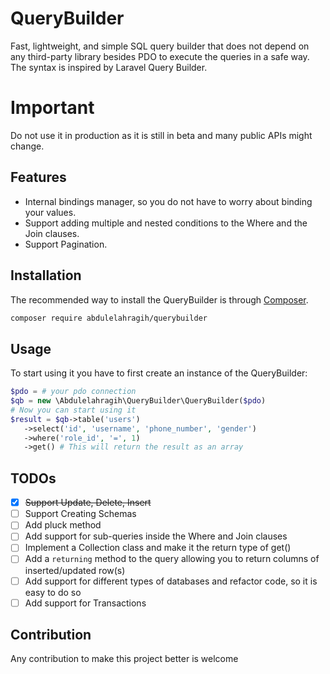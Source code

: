 # QueryBuilder
Fast, lightweight, and simple SQL query builder that does not depend on any third-party library besides PDO to execute the queries in a safe way. The syntax is inspired by Laravel Query Builder.

# Important
Do not use it in production as it is still in beta and many public APIs might change.
## Features

- Internal bindings manager, so you do not have to worry about binding your values.
- Support adding multiple and nested conditions to the Where and the Join clauses.
- Support Pagination.
## Installation
The recommended way to install the QueryBuilder is through [Composer](http://getcomposer.org). 
```sh
composer require abdulelahragih/querybuilder
```

## Usage
To start using it you have to first create an instance of the QueryBuilder:
```php
$pdo = # your pdo connection
$qb = new \Abdulelahragih\QueryBuilder\QueryBuilder($pdo)
# Now you can start using it 
$result = $qb->table('users')
   ->select('id', 'username', 'phone_number', 'gender')
   ->where('role_id', '=', 1)
   ->get() # This will return the result as an array
```
## TODOs
- [x] ~~Support Update, Delete, Insert~~
- [ ] Support Creating Schemas
- [ ] Add pluck method
- [ ] Add support for sub-queries inside the Where and Join clauses
- [ ] Implement a Collection class and make it the return type of get()
- [ ] Add a `returning` method to the query allowing you to return columns of inserted/updated row(s)
- [ ] Add support for different types of databases and refactor code, so it is easy to do so
- [ ] Add support for Transactions

## Contribution
Any contribution to make this project better is welcome
